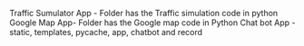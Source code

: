 Traffic Sumulator App - Folder has the Traffic simulation code in python
Google Map App- Folder has the Google map code in Python
Chat bot App - static, templates, pycache, app, chatbot and record   
